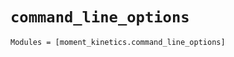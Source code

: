 `command_line_options`
======================

```@autodocs
Modules = [moment_kinetics.command_line_options]
```
